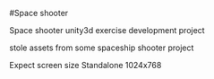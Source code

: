 #Space shooter

Space shooter unity3d exercise development project

stole assets from some spaceship shooter project

Expect screen size Standalone 1024x768
